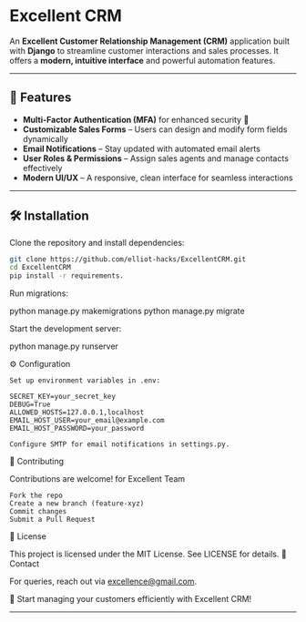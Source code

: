 # Excellent CRM

An **Excellent Customer Relationship Management (CRM)** application built with **Django** to streamline customer interactions and sales processes. It offers a **modern, intuitive interface** and powerful automation features.

---

## 🚀 Features

- **Multi-Factor Authentication (MFA)** for enhanced security 🔐  
- **Customizable Sales Forms** – Users can design and modify form fields dynamically  
- **Email Notifications** – Stay updated with automated email alerts  
- **User Roles & Permissions** – Assign sales agents and manage contacts effectively  
- **Modern UI/UX** – A responsive, clean interface for seamless interactions  

---

## 🛠 Installation

Clone the repository and install dependencies:

```bash
git clone https://github.com/elliot-hacks/ExcellentCRM.git
cd ExcellentCRM
pip install -r requirements.
```
Run migrations:

python manage.py makemigrations
python manage.py migrate

Start the development server:

python manage.py runserver

⚙️ Configuration

    Set up environment variables in .env:

    SECRET_KEY=your_secret_key
    DEBUG=True
    ALLOWED_HOSTS=127.0.0.1,localhost
    EMAIL_HOST_USER=your_email@example.com
    EMAIL_HOST_PASSWORD=your_password

    Configure SMTP for email notifications in settings.py.


🤝 Contributing

Contributions are welcome! for Excellent Team

    Fork the repo
    Create a new branch (feature-xyz)
    Commit changes
    Submit a Pull Request

📄 License

This project is licensed under the MIT License. See LICENSE for details.
📧 Contact

For queries, reach out via excellence@gmail.com.

🚀 Start managing your customers efficiently with Excellent CRM!


---
